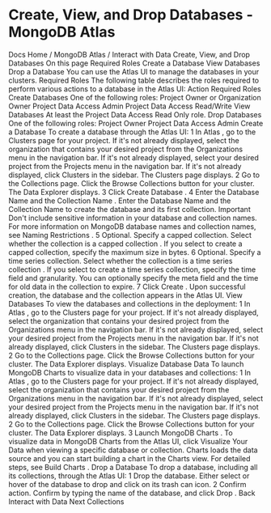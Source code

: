 # Create, View, and Drop Databases - MongoDB Atlas


Docs Home / MongoDB Atlas / Interact with Data Create, View, and Drop Databases On this page Required Roles Create a Database View Databases Drop a Database You can use the Atlas UI to manage the databases in your
clusters. Required Roles The following table describes the roles required to perform
various actions to a database in the Atlas UI: Action Required Roles Create Databases One of the following roles: Project Owner or Organization Owner Project Data Access Admin Project Data Access Read/Write View Databases At least the Project Data Access Read Only role. Drop Databases One of the following roles: Project Owner Project Data Access Admin Create a Database To create a database through the Atlas UI: 1 In Atlas , go to the Clusters page for your project. If it's not already displayed, select the organization that
contains your desired project from the Organizations menu in the
navigation bar. If it's not already displayed, select your desired project
from the Projects menu in the navigation bar. If it's not already displayed, click Clusters in the
sidebar. The Clusters page displays. 2 Go to the Collections page. Click the Browse Collections button for your cluster. The Data Explorer displays. 3 Click Create Database . 4 Enter the Database Name and the Collection Name . Enter the Database Name and the Collection
Name to create the database and its first collection. Important Don't include sensitive information in
your database and collection names. For more information on MongoDB database names and collection names,
see Naming Restrictions . 5 Optional. Specify a capped collection. Select whether the collection is a capped collection . If you select to create a capped
collection, specify the maximum size in bytes. 6 Optional. Specify a time series collection. Select whether the collection is a time series collection .
If you select to create a time series collection, specify the time
field and granularity. You can optionally specify the meta field and
the time for old data in the collection to expire. 7 Click Create . Upon successful creation, the database and the collection appears in
the Atlas UI. View Databases To view the databases and collections in the deployment: 1 In Atlas , go to the Clusters page for your project. If it's not already displayed, select the organization that
contains your desired project from the Organizations menu in the
navigation bar. If it's not already displayed, select your desired project
from the Projects menu in the navigation bar. If it's not already displayed, click Clusters in the
sidebar. The Clusters page displays. 2 Go to the Collections page. Click the Browse Collections button for your cluster. The Data Explorer displays. Visualize Database Data To launch MongoDB Charts to visualize data in your databases and collections: 1 In Atlas , go to the Clusters page for your project. If it's not already displayed, select the organization that
contains your desired project from the Organizations menu in the
navigation bar. If it's not already displayed, select your desired project
from the Projects menu in the navigation bar. If it's not already displayed, click Clusters in the
sidebar. The Clusters page displays. 2 Go to the Collections page. Click the Browse Collections button for your cluster. The Data Explorer displays. 3 Launch MongoDB Charts . To visualize data in MongoDB Charts from the Atlas UI, click Visualize Your Data when viewing a specific database
or collection. Charts loads the data source and you can
start building a chart in the Charts view. For detailed
steps, see Build Charts . Drop a Database To drop a database, including all its collections, through the
Atlas UI: 1 Drop the database. Either select or hover of the database to drop and click on its
trash can icon. 2 Confirm action. Confirm by typing the name of the database, and click Drop . Back Interact with Data Next Collections
